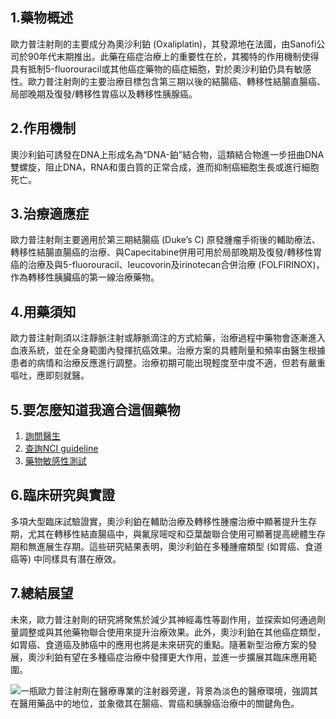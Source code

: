 ## 1.藥物概述
歐力普注射劑的主要成分為奧沙利鉑 (Oxaliplatin)，其發源地在法國，由Sanofi公司於90年代末期推出。此藥在癌症治療上的重要性在於，其獨特的作用機制使得具有抵制5-fluorouracil或其他癌症藥物的癌症細胞，對於奧沙利鉑仍具有敏感性。歐力普注射劑的主要治療目標包含第三期以後的結腸癌、轉移性結腸直腸癌、局部晚期及復發/轉移性胃癌以及轉移性胰腺癌。

## 2.作用機制
奧沙利鉑可誘發在DNA上形成名為“DNA-鉑”結合物，這類結合物進一步扭曲DNA雙螺旋，阻止DNA，RNA和蛋白質的正常合成，進而抑制癌細胞生長或進行細胞死亡。

## 3.治療適應症
歐力普注射劑主要適用於第三期結腸癌 (Duke’s C) 原發腫瘤手術後的輔助療法、轉移性結腸直腸癌的治療、與Capecitabine併用可用於局部晚期及復發/轉移性胃癌的治療及與5-fluorouracil、leucovorin及irinotecan合併治療 (FOLFIRINOX)，作為轉移性胰臟癌的第一線治療藥物。

## 4.用藥須知
歐力普注射劑須以注靜脈注射或靜脈滴注的方式給藥，治療過程中藥物會逐漸進入血液系統，並在全身範圍內發揮抗癌效果。治療方案的具體劑量和頻率由醫生根據患者的病情和治療反應進行調整。治療初期可能出現輕度至中度不適，但若有嚴重嘔吐，應即刻就醫。

## 5.要怎麼知道我適合這個藥物
1. [詢問醫生](./text/1-1.html)
2. [查詢NCI guideline](./text/1-2.html)
3. [藥物敏感性測試](./text/1-3.html)

## 6.臨床研究與實證
多項大型臨床試驗證實，奧沙利鉑在輔助治療及轉移性腫瘤治療中顯著提升生存期，尤其在轉移性結直腸癌中，與氟尿嘧啶和亞葉酸聯合使用可顯著提高總體生存期和無進展生存期。這些研究結果表明，奧沙利鉑在多種腫瘤類型 (如胃癌、食道癌等) 中同樣具有潛在療效。

## 7.總結展望
未來，歐力普注射劑的研究將聚焦於減少其神經毒性等副作用，並探索如何通過劑量調整或與其他藥物聯合使用來提升治療效果。此外，奧沙利鉑在其他癌症類型，如胃癌、食道癌及肺癌中的應用也將是未來研究的重點。隨著新型治療方案的發展，奧沙利鉑有望在多種癌症治療中發揮更大作用，並進一步擴展其臨床應用範圍。

![一瓶歐力普注射劑在醫療專業的注射器旁邊，背景為淡色的醫療環境，強調其在醫用藥品中的地位，並象徵其在腸癌、胃癌和胰腺癌治療中的關鍵角色。](https://i.imgur.com/t6NRY9b.jpeg)